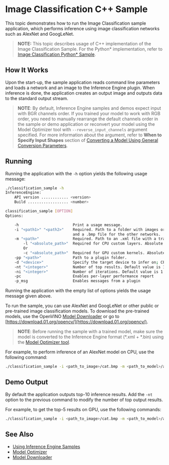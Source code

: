 # Image Classification C++ Sample

This topic demonstrates how to run the Image Classification sample application, which performs
inference using image classification networks such as AlexNet and GoogLeNet.

> **NOTE:** This topic describes usage of C++ implementation of the Image Classification Sample. For the Python* implementation, refer to [Image Classification Python* Sample](./inference-engine/ie_bridges/python/sample/classification_sample/README.md).

## How It Works

Upon the start-up, the sample application reads command line parameters and loads a network and an image to the Inference
Engine plugin. When inference is done, the application creates an
output image and outputs data to the standard output stream.

> **NOTE**: By default, Inference Engine samples and demos expect input with BGR channels order. If you trained your model to work with RGB order, you need to manually rearrange the default channels order in the sample or demo application or reconvert your model using the Model Optimizer tool with `--reverse_input_channels` argument specified. For more information about the argument, refer to **When to Specify Input Shapes** section of [Converting a Model Using General Conversion Parameters](./docs/MO_DG/prepare_model/convert_model/Converting_Model_General.md).

## Running
Running the application with the `-h` option yields the following usage message:
```sh
./classification_sample -h
InferenceEngine:
    API version ............ <version>
    Build .................. <number>

classification_sample [OPTION]
Options:

    -h                        Print a usage message.
    -i "<path1>" "<path2>"    Required. Path to a folder with images or path to an image files: a .ubyte file for LeNet
                              and a .bmp file for the other networks.
    -m "<path>"               Required. Path to an .xml file with a trained model.
        -l "<absolute_path>"  Required for CPU custom layers. Absolute path to a shared library with the kernels implementations.
        Or
        -c "<absolute_path>"  Required for GPU custom kernels. Absolute path to the .xml file with the kernels descriptions.
    -pp "<path>"              Path to a plugin folder.
    -d "<device>"             Specify the target device to infer on; CPU, GPU, FPGA, HDDL or MYRIAD is acceptable. Sample will look for a suitable plugin for device specified
    -nt "<integer>"           Number of top results. Default value is 10
    -ni "<integer>"           Number of iterations. Default value is 1
    -pc                       Enables per-layer performance report
    -p_msg                    Enables messages from a plugin

```

Running the application with the empty list of options yields the usage message given above.

To run the sample, you can use AlexNet and GoogLeNet or other public or pre-trained image classification models. To download the pre-trained models, use the OpenVINO [Model Downloader](https://github.com/opencv/open_model_zoo/tree/2018/model_downloader) or go to [https://download.01.org/opencv/](https://download.01.org/opencv/).

> **NOTE**: Before running the sample with a trained model, make sure the model is converted to the Inference Engine format (\*.xml + \*.bin) using the [Model Optimizer tool](./docs/MO_DG/Deep_Learning_Model_Optimizer_DevGuide.md).

For example, to perform inference of an AlexNet model on CPU, use the following command:

```sh
./classification_sample -i <path_to_image>/cat.bmp -m <path_to_model>/alexnet_fp32.xml
```

## Demo Output

By default the application outputs top-10 inference results.
Add the `-nt` option to the previous command to modify the number of top output results.

For example, to get the top-5 results on GPU, use the following commands:
```sh
./classification_sample -i <path_to_image>/cat.bmp -m <path_to_model>/alexnet_fp32.xml -nt 5 -d GPU
```

## See Also
* [Using Inference Engine Samples](./docs/IE_DG/Samples_Overview.md)
* [Model Optimizer](./docs/MO_DG/Deep_Learning_Model_Optimizer_DevGuide.md)
* [Model Downloader](https://github.com/opencv/open_model_zoo/tree/2018/model_downloader)
